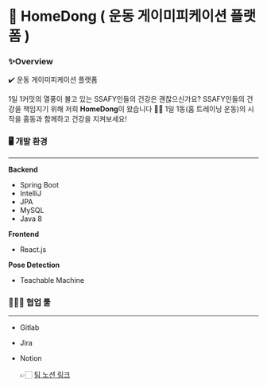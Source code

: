# 💪 HomeDong ( 운동 게이미피케이션 플랫폼 )

### ✨Overview

✔️ 운동 게이미피케이션 플랫폼

1일 1커밋의 열풍이 불고 있는 SSAFY인들의 건강은 괜찮으신가요? SSAFY인들의 건강을 책임지기 위해 저희 **HomeDong**이 왔습니다 ✌🏼 1일 1동(홈 트레이닝 운동)의 시작을 홈동과 함께하고 건강을 지켜보세요!

### 🖥️ 개발 환경

---

**Backend**

- Spring Boot
- IntelliJ
- JPA
- MySQL
- Java 8

**Frontend**

- React.js

**Pose Detection**

- Teachable Machine

### 👨‍👩‍👧 협업 툴

---

- Gitlab
- Jira
- Notion

    👉🏻 [팀 노션 링크](https://www.notion.so/d63faf044a5d4a53be1d8c91339f14f4)
